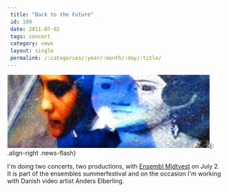 ```yaml
---
 title: "Back to the Future"
 id: 109
 date: 2011-07-02
 tags: concert
 category: news
 layout: single
 permalink: /:categories/:year/:month/:day/:title/
---
```

![image-right](/assets/images/news/norrevos_grevinden.jpg){: .align-right .news-flash}

I'm doing two concerts, two productions, with <a href="http://www.emv.dk">Ensembl Midtvest</a> on July 2. It is part of the ensembles summerfestival and on the occasion I'm working with Danish video artist Anders Elberling.

